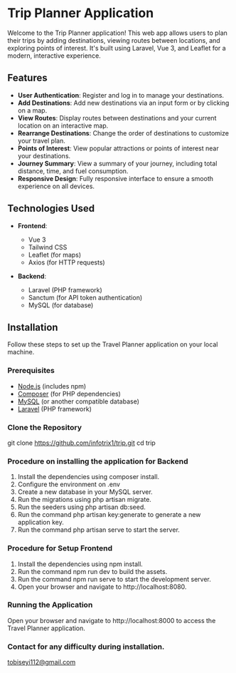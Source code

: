 # Trip Planner Application

Welcome to the Trip Planner application! This web app allows users to plan their trips by adding destinations, viewing routes between locations, and exploring points of interest. It's built using Laravel, Vue 3, and Leaflet for a modern, interactive experience.

## Features

- **User Authentication**: Register and log in to manage your destinations.
- **Add Destinations**: Add new destinations via an input form or by clicking on a map.
- **View Routes**: Display routes between destinations and your current location on an interactive map.
- **Rearrange Destinations**: Change the order of destinations to customize your travel plan.
- **Points of Interest**: View popular attractions or points of interest near your destinations.
- **Journey Summary**: View a summary of your journey, including total distance, time, and fuel consumption.
- **Responsive Design**: Fully responsive interface to ensure a smooth experience on all devices.

## Technologies Used

- **Frontend**:
  - Vue 3
  - Tailwind CSS
  - Leaflet (for maps)
  - Axios (for HTTP requests)

- **Backend**:
  - Laravel (PHP framework)
  - Sanctum (for API token authentication)
  - MySQL (for database)

## Installation

Follow these steps to set up the Travel Planner application on your local machine.

### Prerequisites

- [Node.js](https://nodejs.org/) (includes npm)
- [Composer](https://getcomposer.org/) (for PHP dependencies)
- [MySQL](https://www.mysql.com/) (or another compatible database)
- [Laravel](https://laravel.com/) (PHP framework)

### Clone the Repository

git clone https://github.com/infotrix1/trip.git
cd trip

### Procedure on installing the application for Backend

1. Install the dependencies using composer install.
2. Configure the environment on .env
3. Create a new database in your MySQL server.
4. Run the migrations using php artisan migrate.
5. Run the seeders using php artisan db:seed.
6. Run the command php artisan key:generate to generate a new application key.
7. Run the command php artisan serve to start the server.

### Procedure for Setup Frontend
1. Install the dependencies using npm install.
2. Run the command npm run dev to build the assets.
2. Run the command npm run serve to start the development server.
3. Open your browser and navigate to http://localhost:8080.

### Running the Application

Open your browser and navigate to http://localhost:8000 to access the Travel Planner application.

### Contact for any difficulty during installation.
tobiseyi112@gmail.com
